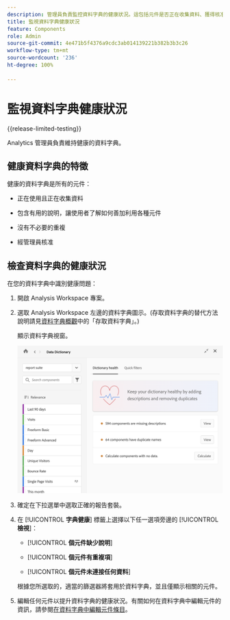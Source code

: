 ```yaml
---
description: 管理員負責監控資料字典的健康狀況。這包括元件是否正在收集資料、獲得核准、包含特定說明，以及沒有重複。
title: 監視資料字典健康狀況
feature: Components
role: Admin
source-git-commit: 4e471b5f4376a9cdc3ab014139221b382b3b3c26
workflow-type: tm+mt
source-wordcount: '236'
ht-degree: 100%

---
```


# 監視資料字典健康狀況

{{release-limited-testing}}

Analytics 管理員負責維持健康的資料字典。

## 健康資料字典的特徵

健康的資料字典是所有的元件：

* 正在使用且正在收集資料

* 包含有用的說明，讓使用者了解如何善加利用各種元件

* 沒有不必要的重複

* 經管理員核准

## 檢查資料字典的健康狀況

在您的資料字典中識別健康問題：

1. 開啟 Analysis Workspace 專案。

1. 選取 Analysis Workspace 左邊的資料字典圖示。(存取資料字典的替代方法說明請見[資料字典概觀](/help/analyze/analysis-workspace/components/data-dictionary/data-dictionary-overview.md)中的「存取資料字典」。)

   顯示資料字典視窗。

   ![資料字典管理員檢視](assets/data-dictionary-admin.png)

1. 確定在下拉選單中選取正確的報告套裝。

1. 在 [!UICONTROL **字典健康**] 標籤上選擇以下任一選項旁邊的 [!UICONTROL **檢視**]：

   * [!UICONTROL **個元件缺少說明**]

   * [!UICONTROL **個元件有重複項**]

   * [!UICONTROL **個元件未連接任何資料**]

   根據您所選取的，適當的篩選器將套用於資料字典，並且僅顯示相關的元件。

1. 編輯任何元件以提升資料字典的健康狀況。有關如何在資料字典中編輯元件的資訊，請參閱[在資料字典中編輯元件條目](/help/analyze/analysis-workspace/components/data-dictionary/edit-entries-data-dictionary.md)。